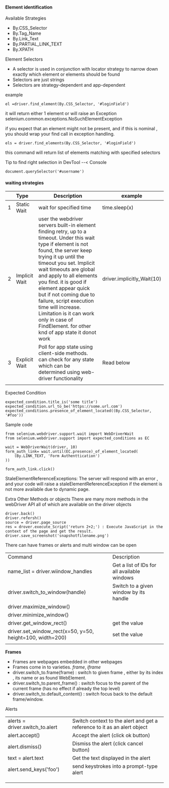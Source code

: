 
#### Element identification
Available Strategies
- By.CSS_Selector
- By.Tag_Name
- By.Link_Text
- By.PARTIAL_LINK_TEXT
- By.XPATH

Element Selectors
- A selector is used in conjunction with locator strategy to narrow down exactly which element or elements should be found
- Selectors are just strings
- Selectors are strategy-dependent and app-dependent

example
```
el =driver.find_element(By.CSS_Selector, '#loginField')
```
it will return either 1 element or will raise an Exception
selenium.common.exceptions.NoSuchElementException

if you expect that an element might not be present, and if this is nominal , you should wrap your find call in exception handling.

```
els = driver.find_elements(By.CSS_Selector, '#loginField')
```
this command will return list of elements matching with specified selectors


Tip to find right selection
in DevTool --< Console
```
document.querySelector('#username')
```

#### waiting strategies

|     | Type          | Description                                                                                                                                                                                                                                                                                                                                                                                                                                                        | example                    |
| :-- | :------------ | ------------------------------------------------------------------------------------------------------------------------------------------------------------------------------------------------------------------------------------------------------------------------------------------------------------------------------------------------------------------------------------------------------------------------------------------------------------------ | -------------------------- |
| 1   | Static Wait   | wait for specified time                                                                                                                                                                                                                                                                                                                                                                                                                                            | time.sleep(x)              |
| 2   | Implicit Wait | user the webdriver servers built-in element finding retry, up to a timeout.  Under this wait type if element is not found, the server keep trying it up until the timeout you set. Implicit wait timeouts are global and apply to all elements you find. it is good if element appear quick but if not coming due to failure, script execution time will increase. Limitation is it can work only in case of FindElement. for other knd of app state it donot work | driver.implicitly_Wait(10) |
| 3   | Explicit Wait | Poll for app state using client-side methods. can check for any state which can be determined using web-driver functionality                                                                                                                                                                                                                                                                                                                                       | Read below                 |
|     |               |                                                                                                                                                                                                                                                                                                                                                                                                                                                                    |                            |
Expected Condition
```
expected_condition.title_is('some title')
expected_condition.url_to_be('https://some.url.com')
expected_conditions.presence_of_element_located((By.CSS_Selector, '#foo'))
```

Sample code
```
from selenium.webdriver.support.wait import WebDriverWait
from selenium.webdriver.support import expected_conditions as EC

wait = WebDriverWait(driver, 10)
form_auth_link= wait.until(EC.presence)_of_element_located(
	(By.LINK_TEXT, 'Form Authenttication')
))

form_auth_link.click()

```

StaleElementReferenceExceptions:
The server will respond with an error , and your code will raise a staleElementReferenceException if the element is not more available due to dynamic page.

Extra Other Methods or objects
There are many more methods in the webDriver API all of which are available on the driver objects
```
driver.back()
driver.refersh()
source = driver.page_source
res = drover.execute_Script('return 2+2;') : Execute JavaScript in the context of the page and get the result.
driver.save_screenshot('snapshotfilename.png')
```
There can have frames or alerts and multi window can be open


|                                                           |                                             |
| --------------------------------------------------------- | ------------------------------------------- |
| Command                                                   | Description                                 |
| name_list = driver.wiindow_handles                        | Get a list of IDs for all available windows |
| driver.switch_to_window(handle)                           | Switch to a given window by its handle      |
| driver.maximize_window()                                  |                                             |
| driver.minimize_window()                                  |                                             |
| driver.get_window_rect()                                  | get the value                               |
| driver.set_window_rect(x=50, y=50, height=100, width=200) | set the value                               |
|                                                           |                                             |


**Frames**
- Frames are webpages embedded in other webpages
- Frames come in to varieties. *frame*, *iframe*
- driver.switch_to.frame(frame) : switch to given frame , either by its index , its name or as found WebElement.
- driver.switch_to.parent_frame() : switch focus to the parent of the current frame (has no effect if already the top level)
- driver.switch_to.default_content() : switch focus back to the default frame/window.

Alerts


|                                 |                                                                          |
| ------------------------------- | ------------------------------------------------------------------------ |
| alerts = driver.switch_to.alert | Switch context to the alert and get a reference to it as an alert object |
| alert.accept()                  | Accept the alert (click ok button)                                       |
| alert.dismiss()                 | Dismiss the alert (click cancel button)                                  |
| text = alert.text               | Get the text displayed in the alert                                      |
| alert.send_keys('foo')          | send keystrokes into a prompt-type alert                                 |
|                                 |                                                                          |
|                                 |                                                                          |
|                                 |                                                                          |
